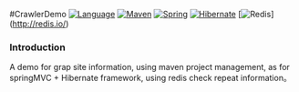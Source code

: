 #CrawlerDemo
[![Language](https://img.shields.io/badge/language-java-blue.svg)]()
[![Maven](https://img.shields.io/badge/Maven-4.0.0-red.svg)](http://maven.apache.org/)
[![Spring](https://img.shields.io/badge/Spring-4.1.4-yellowgreen.svg)](http://spring.io/)
[![Hibernate](https://img.shields.io/badge/Hibernate-4.3.8-yellow.svg)](http://hibernate.org/)
[![Redis](https://img.shields.io/badge/Redis-2.7.2-ff69b4.svg)]
(http://redis.io/)


### Introduction
A demo for grap site information, using maven project management, as for springMVC + Hibernate framework, using redis check repeat information。
